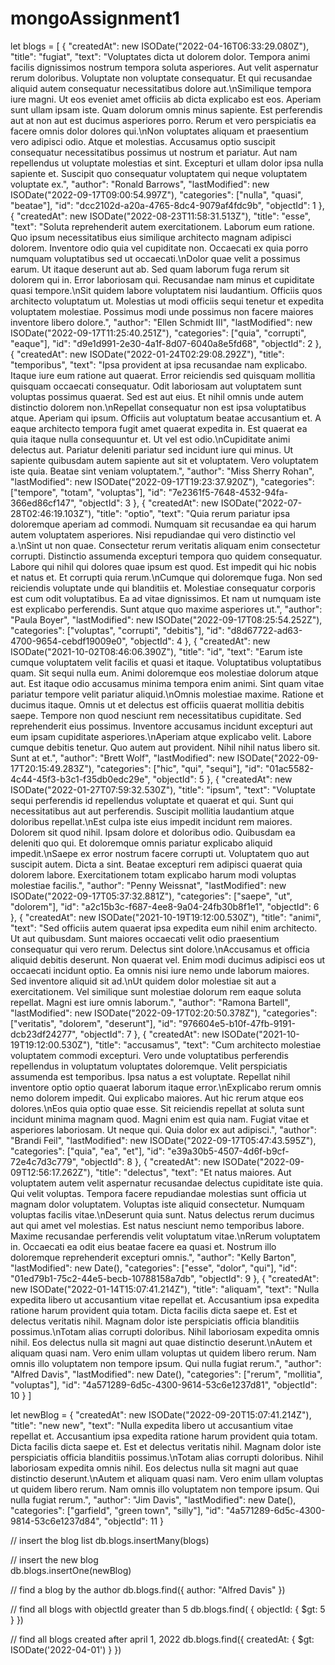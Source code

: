 # mongoAssignment1


let blogs = [
	{
	 "createdAt": new ISODate("2022-04-16T06:33:29.080Z"),
	 "title": "fugiat",
	 "text": "Voluptates dicta ut dolorem dolor. Tempora animi facilis dignissimos nostrum tempora soluta asperiores. Aut velit aspernatur rerum doloribus. Voluptate non voluptate consequatur. Et qui recusandae aliquid autem consequatur necessitatibus dolore aut.\nSimilique tempora iure magni. Ut eos eveniet amet officiis ab dicta explicabo est eos. Aperiam sunt ullam ipsam iste. Quam dolorum omnis minus sapiente. Est perferendis aut at non aut est ducimus asperiores porro. Rerum et vero perspiciatis ea facere omnis dolor dolores qui.\nNon voluptates aliquam et praesentium vero adipisci odio. Atque et molestias. Accusamus optio suscipit consequatur necessitatibus possimus ut nostrum et pariatur. Aut nam repellendus ut voluptate molestias et sint. Excepturi et ullam dolor ipsa nulla sapiente et. Suscipit quo consequatur voluptatem qui neque voluptatem voluptate ex.",
	 "author": "Ronald Barrows",
	 "lastModified": new ISODate("2022-09-17T09:00:54.997Z"),
	 "categories": ["nulla", "quasi", "beatae"],
	 "id": "dcc2102d-a20a-4765-8dc4-9079af4fdc9b",
	 "objectId": 1
	},
	{
	 "createdAt": new ISODate("2022-08-23T11:58:31.513Z"),
	 "title": "esse",
	 "text": "Soluta reprehenderit autem exercitationem. Laborum eum ratione. Quo ipsum necessitatibus eius similique architecto magnam adipisci dolorem. Inventore odio quia vel cupiditate non. Occaecati ex quia porro numquam voluptatibus sed ut occaecati.\nDolor quae velit a possimus earum. Ut itaque deserunt aut ab. Sed quam laborum fuga rerum sit dolorem qui in. Error laboriosam qui. Recusandae nam minus et cupiditate quasi tempore.\nSit quidem labore voluptatem nisi laudantium. Officiis quos architecto voluptatum ut. Molestias ut modi officiis sequi tenetur et expedita voluptatem molestiae. Possimus modi unde possimus non facere maiores inventore libero dolore.",
	 "author": "Ellen Schmidt III",
	 "lastModified": new ISODate("2022-09-17T11:25:40.251Z"),
	 "categories": ["quia", "corrupti", "eaque"],
	 "id": "d9e1d991-2e30-4a1f-8d07-6040a8e5fd68",
	 "objectId": 2
	},
	{
	 "createdAt": new ISODate("2022-01-24T02:29:08.292Z"),
	 "title": "temporibus",
	 "text": "Ipsa provident at ipsa recusandae nam explicabo. Itaque iure eum ratione aut quaerat. Error reiciendis sed quisquam mollitia quisquam occaecati consequatur. Odit laboriosam aut voluptatem sunt voluptas possimus quaerat. Sed est aut eius. Et nihil omnis unde autem distinctio dolorem non.\nRepellat consequatur non est ipsa voluptatibus atque. Aperiam qui ipsum. Officiis aut voluptatum beatae accusantium et. A eaque architecto tempora fugit amet quaerat expedita in. Est quaerat ea quia itaque nulla consequuntur et. Ut vel est odio.\nCupiditate animi delectus aut. Pariatur deleniti pariatur sed incidunt iure qui minus. Ut sapiente quibusdam autem sapiente aut sit et voluptatem. Vero voluptatem iste quia. Beatae sint veniam voluptatem.",
	 "author": "Miss Sherry Rohan",
	 "lastModified": new ISODate("2022-09-17T19:23:37.920Z"),
	 "categories": ["tempore", "totam", "voluptas"],
	 "id": "7e2361f5-7648-4532-94fa-366ed86cf147",
	 "objectId": 3
	},
	{
	 "createdAt": new ISODate("2022-07-28T02:46:19.103Z"),
	 "title": "optio",
	 "text": "Quia rerum pariatur ipsa doloremque aperiam ad commodi. Numquam sit recusandae ea qui harum autem voluptatem asperiores. Nisi repudiandae qui vero distinctio vel a.\nSint ut non quae. Consectetur rerum veritatis aliquam enim consectetur corrupti. Distinctio assumenda excepturi tempora quo quidem consequatur. Labore qui nihil qui dolores quae ipsum est quod. Est impedit qui hic nobis et natus et. Et corrupti quia rerum.\nCumque qui doloremque fuga. Non sed reiciendis voluptate unde qui blanditiis et. Molestiae consequatur corporis est cum odit voluptatibus. Ea ad vitae dignissimos. Et nam ut numquam iste est explicabo perferendis. Sunt atque quo maxime asperiores ut.",
	 "author": "Paula Boyer",
	 "lastModified": new ISODate("2022-09-17T08:25:54.252Z"),
	 "categories": ["voluptas", "corrupti", "debitis"],
	 "id": "d8d67722-ad63-4700-9654-cebdf19009e0",
	 "objectId": 4
	},
	{
	 "createdAt": new ISODate("2021-10-02T08:46:06.390Z"),
	 "title": "id",
	 "text": "Earum iste cumque voluptatem velit facilis et quasi et itaque. Voluptatibus voluptatibus quam. Sit sequi nulla eum. Animi doloremque eos molestiae dolorum atque aut. Est itaque odio accusamus minima tempora enim animi. Sint quam vitae pariatur tempore velit pariatur aliquid.\nOmnis molestiae maxime. Ratione et ducimus itaque. Omnis ut et delectus est officiis quaerat mollitia debitis saepe. Tempore non quod nesciunt rem necessitatibus cupiditate. Sed reprehenderit eius possimus. Inventore accusamus incidunt excepturi aut eum ipsam cupiditate asperiores.\nAperiam atque explicabo velit. Labore cumque debitis tenetur. Quo autem aut provident. Nihil nihil natus libero sit. Sunt at et.",
	 "author": "Brett Wolf",
	 "lastModified": new ISODate("2022-09-17T20:15:49.283Z"),
	 "categories": ["hic", "qui", "sequi"],
	 "id": "01ac5582-4c44-45f3-b3c1-f35db0edc29e",
	 "objectId": 5
	},
	{
	 "createdAt": new ISODate("2022-01-27T07:59:32.530Z"),
	 "title": "ipsum",
	 "text": "Voluptate sequi perferendis id repellendus voluptate et quaerat et qui. Sunt qui necessitatibus aut aut perferendis. Suscipit mollitia laudantium atque doloribus repellat.\nEst culpa iste eius impedit incidunt rem maiores. Dolorem sit quod nihil. Ipsam dolore et doloribus odio. Quibusdam ea deleniti quo qui. Et doloremque omnis pariatur explicabo aliquid impedit.\nSaepe ex error nostrum facere corrupti ut. Voluptatem quo aut suscipit autem. Dicta a sint. Beatae excepturi rem adipisci quaerat quia dolorem labore. Exercitationem totam explicabo harum modi voluptas molestiae facilis.",
	 "author": "Penny Weissnat",
	 "lastModified": new ISODate("2022-09-17T05:37:32.881Z"),
	 "categories": ["saepe", "ut", "dolorem"],
	 "id": "a2c15b3c-f687-4ee8-9a04-24fb30b8f1e1",
	 "objectId": 6
	},
	{
	 "createdAt": new ISODate("2021-10-19T19:12:00.530Z"),
	 "title": "animi",
	 "text": "Sed officiis autem quaerat ipsa expedita eum nihil enim architecto. Ut aut quibusdam. Sunt maiores occaecati velit odio praesentium consequatur qui vero rerum. Delectus sint dolore.\nAccusamus et officia aliquid debitis deserunt. Non quaerat vel. Enim modi ducimus adipisci eos ut occaecati incidunt optio. Ea omnis nisi iure nemo unde laborum maiores. Sed inventore aliquid sit ad.\nUt quidem dolor molestiae sit aut a exercitationem. Vel similique sunt molestiae dolorum rem eaque soluta repellat. Magni est iure omnis laborum.",
	 "author": "Ramona Bartell",
	 "lastModified": new ISODate("2022-09-17T02:20:50.378Z"),
	 "categories": ["veritatis", "dolorem", "deserunt"],
	 "id": "976604e5-b10f-47fb-9191-dcb23df24277",
	 "objectId": 7
	},
	{
	 "createdAt": new ISODate("2021-10-19T19:12:00.530Z"),
	 "title": "accusamus",
	 "text": "Cum architecto molestiae voluptatem commodi excepturi. Vero unde voluptatibus perferendis repellendus in voluptatum voluptates doloremque. Velit perspiciatis assumenda est temporibus. Ipsa natus a est voluptate. Repellat nihil inventore optio optio quaerat laborum itaque error.\nExplicabo rerum omnis nemo dolorem impedit. Qui explicabo maiores. Aut hic rerum atque eos dolores.\nEos quia optio quae esse. Sit reiciendis repellat at soluta sunt incidunt minima magnam quod. Magni enim est quia nam. Fugiat vitae et asperiores laboriosam. Ut neque qui. Quia dolor ex aut adipisci.",
	 "author": "Brandi Feil",
	 "lastModified": new ISODate("2022-09-17T05:47:43.595Z"),
	 "categories": ["quia", "ea", "et"],
	 "id": "e39a30b5-4507-4d6f-b9cf-72e4c7d3c779",
	 "objectId": 8
	},
	{
	 "createdAt": new ISODate("2022-09-09T12:56:17.262Z"),
	 "title": "delectus",
	 "text": "Et natus maiores. Aut voluptatem autem velit aspernatur recusandae delectus cupiditate iste quia. Qui velit voluptas. Tempora facere repudiandae molestias sunt officia ut magnam dolor voluptatem. Voluptas iste aliquid consectetur. Numquam voluptas facilis vitae.\nDeserunt quia sunt. Natus delectus rerum ducimus aut qui amet vel molestias. Est natus nesciunt nemo temporibus labore. Maxime recusandae perferendis velit voluptatum vitae.\nRerum voluptatem in. Occaecati ea odit eius beatae facere ea quasi et. Nostrum illo doloremque reprehenderit excepturi omnis.",
	 "author": "Kelly Barton",
	 "lastModified": new Date(),
	 "categories": ["esse", "dolor", "qui"],
	 "id": "01ed79b1-75c2-44e5-becb-10788158a7db",
	 "objectId": 9
	},
	{
	 "createdAt": new ISODate("2022-01-14T15:07:41.214Z"),
	 "title": "aliquam",
	 "text": "Nulla expedita libero ut accusantium vitae repellat et. Accusantium ipsa expedita ratione harum provident quia totam. Dicta facilis dicta saepe et. Est et delectus veritatis nihil. Magnam dolor iste perspiciatis officia blanditiis possimus.\nTotam alias corrupti doloribus. Nihil laboriosam expedita omnis nihil. Eos delectus nulla sit magni aut quae distinctio deserunt.\nAutem et aliquam quasi nam. Vero enim ullam voluptas ut quidem libero rerum. Nam omnis illo voluptatem non tempore ipsum. Qui nulla fugiat rerum.",
	 "author": "Alfred Davis",
	 "lastModified": new Date(),
	 "categories": ["rerum", "mollitia", "voluptas"],
	 "id": "4a571289-6d5c-4300-9614-53c6e1237d81",
	 "objectId": 10
	}
 ]


let newBlog = 	{
	 "createdAt": new ISODate("2022-09-20T15:07:41.214Z"),
	 "title": "new new",
	 "text": "Nulla expedita libero ut accusantium vitae repellat et. Accusantium ipsa expedita ratione harum provident quia totam. Dicta facilis dicta saepe et. Est et delectus veritatis nihil. Magnam dolor iste perspiciatis officia blanditiis possimus.\nTotam alias corrupti doloribus. Nihil laboriosam expedita omnis nihil. Eos delectus nulla sit magni aut quae distinctio deserunt.\nAutem et aliquam quasi nam. Vero enim ullam voluptas ut quidem libero rerum. Nam omnis illo voluptatem non tempore ipsum. Qui nulla fugiat rerum.",
	 "author": "Jim Davis",
	 "lastModified": new Date(),
	 "categories": ["garfield", "green town", "silly"],
	 "id": "4a571289-6d5c-4300-9814-53c6e1237d84",
	 "objectId": 11
	}
	
// insert the blog list
db.blogs.insertMany(blogs)

// insert the new blog	
db.blogs.insertOne(newBlog)

// find a blog by the author
db.blogs.find({
    author: "Alfred Davis"
})

// find all blogs with objectId greater than 5
db.blogs.find( {
    objectId: {
        $gt: 5
    }
})

// find all blogs created after april 1, 2022
db.blogs.find({
    createdAt: {
        $gt: ISODate('2022-04-01')
    }
})